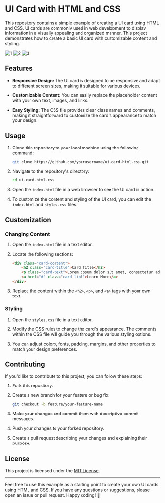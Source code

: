 # UI Card with HTML and CSS

This repository contains a simple example of creating a UI card using HTML and CSS. UI cards are commonly used in web development to display information in a visually appealing and organized manner. This project demonstrates how to create a basic UI card with customizable content and styling.

![1](https://github.com/abdul-1432/UI_Cards/assets/124916666/d329197a-9028-4922-9ed6-443798c164eb)
![2](https://github.com/abdul-1432/UI_Cards/assets/124916666/5b264058-9de9-44aa-96fe-2a4cfb0111e8)
![3](https://github.com/abdul-1432/UI_Cards/assets/124916666/aebec45d-2aa8-4101-b270-edc5d7f2318d)


## Features

- **Responsive Design:** The UI card is designed to be responsive and adapt to different screen sizes, making it suitable for various devices.

- **Customizable Content:** You can easily replace the placeholder content with your own text, images, and links.

- **Easy Styling:** The CSS file provides clear class names and comments, making it straightforward to customize the card's appearance to match your design.

## Usage

1. Clone this repository to your local machine using the following command:

   ```bash
   git clone https://github.com/yourusername/ui-card-html-css.git
   ```

2. Navigate to the repository's directory:

   ```bash
   cd ui-card-html-css
   ```

3. Open the `index.html` file in a web browser to see the UI card in action.

4. To customize the content and styling of the UI card, you can edit the `index.html` and `styles.css` files.

## Customization

### Changing Content

1. Open the `index.html` file in a text editor.

2. Locate the following sections:

   ```html
   <div class="card-content">
       <h2 class="card-title">Card Title</h2>
       <p class="card-text">Lorem ipsum dolor sit amet, consectetur adipiscing elit. Sed et felis justo.</p>
       <a href="#" class="card-link">Learn More</a>
   </div>
   ```

3. Replace the content within the `<h2>`, `<p>`, and `<a>` tags with your own text.

### Styling

1. Open the `styles.css` file in a text editor.

2. Modify the CSS rules to change the card's appearance. The comments within the CSS file will guide you through the various styling options.

3. You can adjust colors, fonts, padding, margins, and other properties to match your design preferences.

## Contributing

If you'd like to contribute to this project, you can follow these steps:

1. Fork this repository.

2. Create a new branch for your feature or bug fix:

   ```bash
   git checkout -b feature/your-feature-name
   ```

3. Make your changes and commit them with descriptive commit messages.

4. Push your changes to your forked repository.

5. Create a pull request describing your changes and explaining their purpose.

## License

This project is licensed under the [MIT License](LICENSE).

---

Feel free to use this example as a starting point to create your own UI cards using HTML and CSS. If you have any questions or suggestions, please open an issue or pull request. Happy coding! 🚀
